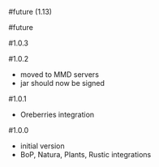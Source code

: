 #future (1.13)

#future

#1.0.3

#1.0.2
- moved to MMD servers
- jar should now be signed

#1.0.1
- Oreberries integration

#1.0.0
- initial version
- BoP, Natura, Plants, Rustic integrations


